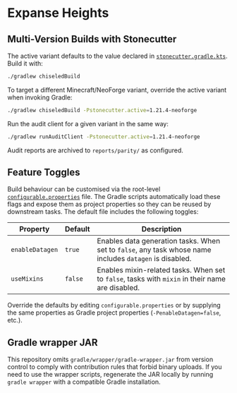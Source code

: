 # Expanse Heights

## Multi-Version Builds with Stonecutter

The active variant defaults to the value declared in [`stonecutter.gradle.kts`](stonecutter.gradle.kts). Build it with:

```bash
./gradlew chiseledBuild
```

To target a different Minecraft/NeoForge variant, override the active variant when invoking Gradle:

```bash
./gradlew chiseledBuild -Pstonecutter.active=1.21.4-neoforge
```

Run the audit client for a given variant in the same way:

```bash
./gradlew runAuditClient -Pstonecutter.active=1.21.4-neoforge
```

Audit reports are archived to `reports/parity/` as configured.

## Feature Toggles

Build behaviour can be customised via the root-level [`configurable.properties`](configurable.properties) file. The Gradle
scripts automatically load these flags and expose them as project properties so they can be reused by downstream tasks. The
default file includes the following toggles:

| Property | Default | Description |
| --- | --- | --- |
| `enableDatagen` | `true` | Enables data generation tasks. When set to `false`, any task whose name includes `datagen` is disabled. |
| `useMixins` | `false` | Enables mixin-related tasks. When set to `false`, tasks with `mixin` in their name are disabled. |

Override the defaults by editing `configurable.properties` or by supplying the same properties as Gradle project properties
(`-PenableDatagen=false`, etc.).

## Gradle wrapper JAR

This repository omits `gradle/wrapper/gradle-wrapper.jar` from version control to comply with contribution rules that forbid binary uploads.
If you need to use the wrapper scripts, regenerate the JAR locally by running `gradle wrapper` with a compatible Gradle installation.


